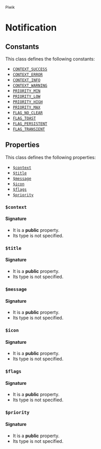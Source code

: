 <small>Piwik</small>

Notification
============


Constants
---------

This class defines the following constants:

- [`CONTEXT_SUCCESS`](#CONTEXT_SUCCESS)
- [`CONTEXT_ERROR`](#CONTEXT_ERROR)
- [`CONTEXT_INFO`](#CONTEXT_INFO)
- [`CONTEXT_WARNING`](#CONTEXT_WARNING)
- [`PRIORITY_MIN`](#PRIORITY_MIN)
- [`PRIORITY_LOW`](#PRIORITY_LOW)
- [`PRIORITY_HIGH`](#PRIORITY_HIGH)
- [`PRIORITY_MAX`](#PRIORITY_MAX)
- [`FLAG_NO_CLEAR`](#FLAG_NO_CLEAR)
- [`FLAG_TOAST`](#FLAG_TOAST)
- [`FLAG_PERSISTENT`](#FLAG_PERSISTENT)
- [`FLAG_TRANSIENT`](#FLAG_TRANSIENT)

Properties
----------

This class defines the following properties:

- [`$context`](#$context)
- [`$title`](#$title)
- [`$message`](#$message)
- [`$icon`](#$icon)
- [`$flags`](#$flags)
- [`$priority`](#$priority)

### `$context` <a name="context"></a>

#### Signature

- It is a **public** property.
- Its type is not specified.


### `$title` <a name="title"></a>

#### Signature

- It is a **public** property.
- Its type is not specified.


### `$message` <a name="message"></a>

#### Signature

- It is a **public** property.
- Its type is not specified.


### `$icon` <a name="icon"></a>

#### Signature

- It is a **public** property.
- Its type is not specified.


### `$flags` <a name="flags"></a>

#### Signature

- It is a **public** property.
- Its type is not specified.


### `$priority` <a name="priority"></a>

#### Signature

- It is a **public** property.
- Its type is not specified.

